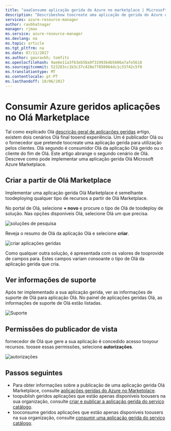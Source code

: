 ```yaml
---
title: "aaaConsume aplicação gerida do Azure no marketplace | Microsoft Docs"
description: "Describeshow toocreate uma aplicação de gerida do Azure que está disponível através do Olá Marketplace."
services: azure-resource-manager
author: ravbhatnagar
manager: rjmax
ms.service: azure-resource-manager
ms.devlang: na
ms.topic: article
ms.tgt_pltfrm: na
ms.date: 07/11/2017
ms.author: gauravbh; tomfitz
ms.openlocfilehash: 9ae6e11a3f63eb58a9f3199364b5606a7afe5618
ms.sourcegitcommit: 523283cc1b3c37c428e77850964dc1c33742c5f0
ms.translationtype: MT
ms.contentlocale: pt-PT
ms.lasthandoff: 10/06/2017
---
```

# <a name="consume-azure-managed-applications-in-hello-marketplace"></a>Consumir Azure geridos aplicações no Olá Marketplace

Tal como explicado Olá [descrição geral de aplicações geridas](managed-application-overview.md) artigo, existem dois cenários Olá final tooend experiência. Um é publicador Olá ou o fornecedor que pretende toocreate uma aplicação gerida para utilização pelos clientes. Olá segundo é consumidor Olá da aplicação Olá gerido ou o cliente do fim de Olá. Este artigo abrange o segundo cenário de Olá. Descreve como pode implementar uma aplicação gerida Olá Microsoft Azure Marketplace.

## <a name="create-from-hello-marketplace"></a>Criar a partir de Olá Marketplace

Implementar uma aplicação gerida Olá Marketplace é semelhante toodeploying qualquer tipo de recursos a partir de Olá Marketplace. 

No portal de Olá, selecione **+ novo** e procure o tipo de Olá de toodeploy de solução. Nas opções disponíveis Olá, selecione Olá um que precisa.

![soluções de pesquisa](./media/managed-application-consume-marketplace/search-apps.png)

Reveja o resumo de Olá da aplicação Olá e selecione **criar**.

![criar aplicações geridas](./media/managed-application-consume-marketplace/create-marketplace-managed-app.png)

Como qualquer outra solução, é apresentada com os valores de tooprovide de campos para. Estes campos variam consoante o tipo de Olá da aplicação gerida que cria. 

## <a name="view-support-information"></a>Ver informações de suporte

Após ter implementado a sua aplicação gerida, ver as informações de suporte de Olá para aplicação Olá. No painel de aplicações geridas Olá, as informações de suporte de Olá estão listadas.

![Suporte](./media/managed-application-consume-marketplace/support.png)

## <a name="view-publisher-permissions"></a>Permissões do publicador de vista

fornecedor de Olá que gere a sua aplicação é concedido acesso tooyour recursos. toosee essas permissões, selecione **autorizações**.

![autorizações](./media/managed-application-consume-marketplace/authorizations.png)

## <a name="next-steps"></a>Passos seguintes

* Para obter informações sobre a publicação de uma aplicação gerida Olá Marketplace, consulte [aplicações geridas do Azure no Marketplace](managed-application-author-marketplace.md).
* toopublish geridos aplicações que estão apenas disponíveis toousers na sua organização, consulte [criar e publicar a aplicação gerida do serviço catálogo](managed-application-publishing.md).
* tooconsume geridos aplicações que estão apenas disponíveis toousers na sua organização, consulte [consumir uma aplicação gerida do serviço catálogo](managed-application-consumption.md).
